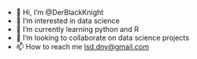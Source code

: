 - 👋 Hi, I’m @DerBlackKnight
- 👀 I’m interested in data science
- 🌱 I’m currently learning python and R
- 💞️ I’m looking to collaborate on data science projects
- 📫 How to reach me lsd.dny@gmail.com

<!---
DerBlackKnight/DerBlackKnight is a ✨ special ✨ repository because its `README.md` (this file) appears on your GitHub profile.
You can click the Preview link to take a look at your changes.
--->
